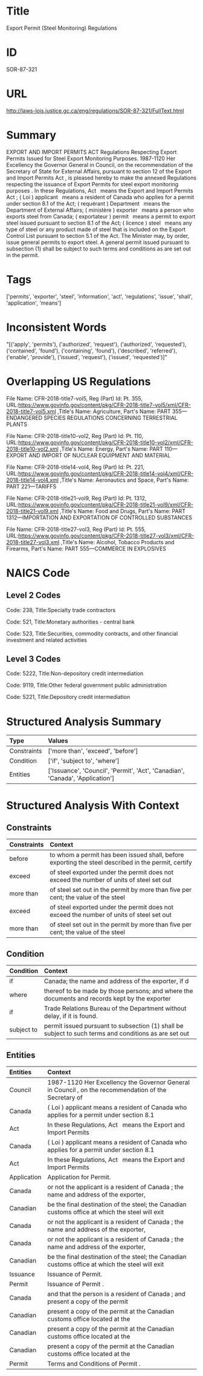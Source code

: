 # Title
Export Permit (Steel Monitoring) Regulations


# ID
SOR-87-321

# URL
http://laws-lois.justice.gc.ca/eng/regulations/SOR-87-321/FullText.html


# Summary
EXPORT AND IMPORT PERMITS ACT Regulations Respecting Export Permits Issued for Steel Export Monitoring Purposes.
1987-1120 Her Excellency the Governor General in Council, on the recommendation of the Secretary of State for External Affairs, pursuant to section 12 of the  Export and Import Permits Act , is pleased hereby to make the annexed  Regulations respecting the issuance of Export Permits for steel export monitoring purposes .
In these Regulations, Act  means the  Export and Import Permits Act ; ( Loi ) applicant  means a resident of Canada who applies for a permit under section 8.1 of the Act; ( requérant ) Department  means the Department of External Affairs; ( ministère ) exporter  means a person who exports steel from Canada; ( exportateur ) permit  means a permit to export steel issued pursuant to section 8.1 of the Act; ( licence ) steel  means any type of steel or any product made of steel that is included on the  Export Control List  pursuant to section 5.1 of the Act.
The Minister may, by order, issue general permits to export steel.
A general permit issued pursuant to subsection (1) shall be subject to such terms and conditions as are set out in the permit.


# Tags
['permits', 'exporter', 'steel', 'information', 'act', 'regulations', 'issue', 'shall', 'application', 'means']


# Inconsistent Words
"[('apply', 'permits'), ('authorized', 'request'), ('authorized', 'requested'), ('contained', 'found'), ('containing', 'found'), ('described', 'referred'), ('enable', 'provide'), ('issued', 'request'), ('issued', 'requested')]"


# Overlapping US Regulations
File Name: CFR-2018-title7-vol5, Reg (Part) Id: Pt. 355, URL:https://www.govinfo.gov/content/pkg/CFR-2018-title7-vol5/xml/CFR-2018-title7-vol5.xml
,Title's Name: Agriculture, Part's Name: PART 355—ENDANGERED SPECIES REGULATIONS CONCERNING TERRESTRIAL PLANTS

File Name: CFR-2018-title10-vol2, Reg (Part) Id: Pt. 110, URL:https://www.govinfo.gov/content/pkg/CFR-2018-title10-vol2/xml/CFR-2018-title10-vol2.xml
,Title's Name: Energy, Part's Name: PART 110—EXPORT AND IMPORT OF NUCLEAR EQUIPMENT AND MATERIAL

File Name: CFR-2018-title14-vol4, Reg (Part) Id: Pt. 221, URL:https://www.govinfo.gov/content/pkg/CFR-2018-title14-vol4/xml/CFR-2018-title14-vol4.xml
,Title's Name: Aeronautics and Space, Part's Name: PART 221—TARIFFS

File Name: CFR-2018-title21-vol9, Reg (Part) Id: Pt. 1312, URL:https://www.govinfo.gov/content/pkg/CFR-2018-title21-vol9/xml/CFR-2018-title21-vol9.xml
,Title's Name: Food and Drugs, Part's Name: PART 1312—IMPORTATION AND EXPORTATION OF CONTROLLED SUBSTANCES

File Name: CFR-2018-title27-vol3, Reg (Part) Id: Pt. 555, URL:https://www.govinfo.gov/content/pkg/CFR-2018-title27-vol3/xml/CFR-2018-title27-vol3.xml
,Title's Name: Alcohol, Tobacco Products and Firearms, Part's Name: PART 555—COMMERCE IN EXPLOSIVES




# NAICS Code
## Level 2 Codes
Code: 238, Title:Specialty trade contractors

Code: 521, Title:Monetary authorities - central bank

Code: 523, Title:Securities, commodity contracts, and other financial investment and related activities




## Level 3 Codes
Code: 5222, Title:Non-depository credit intermediation

Code: 9119, Title:Other federal government public administration

Code: 5221, Title:Depository credit intermediation







# Structured Analysis Summary
| Type        | Values                                                                        |
|:------------|:------------------------------------------------------------------------------|
| Constraints | ['more than', 'exceed', 'before']                                             |
| Condition   | ['if', 'subject to', 'where']                                                 |
| Entities    | ['Issuance', 'Council', 'Permit', 'Act', 'Canadian', 'Canada', 'Application'] |


# Structured Analysis With Context
 


## Constraints
| Constraints   | Context                                                                                             |
|:--------------|:----------------------------------------------------------------------------------------------------|
| before        | to whom a permit has been issued shall, before exporting the steel described in the permit, certify |
| exceed        | of steel exported under the permit does not exceed the number of units of steel set out             |
| more than     | of steel set out in the permit by more than five per cent; the value of the steel                   |
| exceed        | of steel exported under the permit does not exceed the number of units of steel set out             |
| more than     | of steel set out in the permit by more than five per cent; the value of the steel                   |


## Condition
| Condition   | Context                                                                                               |
|:------------|:------------------------------------------------------------------------------------------------------|
| if          | Canada; the name and address of the exporter, if  d                                                   |
| where       | thereof to be made by those persons; and where the documents and records kept by the exporter         |
| if          | Trade Relations Bureau of the Department without delay, if  it is found.                              |
| subject to  | permit issued pursuant to subsection (1) shall be subject to such terms and conditions as are set out |


## Entities
| Entities    | Context                                                                                               |
|:------------|:------------------------------------------------------------------------------------------------------|
| Council     | 1987-1120 Her Excellency the Governor General in  Council , on the recommendation of the Secretary of |
| Canada      | ( Loi ) applicant means a resident of Canada who applies for a permit under section 8.1               |
| Act         | In these Regulations,  Act   means the  Export and Import Permits                                     |
| Canada      | ( Loi ) applicant means a resident of Canada who applies for a permit under section 8.1               |
| Act         | In these Regulations,  Act   means the  Export and Import Permits                                     |
| Application | Application  for Permit.                                                                              |
| Canada      | or not the applicant is a resident of Canada ; the name and address of the exporter,                  |
| Canadian    | be the final destination of the steel; the Canadian customs office at which the steel will exit       |
| Canada      | or not the applicant is a resident of Canada ; the name and address of the exporter,                  |
| Canada      | or not the applicant is a resident of Canada ; the name and address of the exporter,                  |
| Canadian    | be the final destination of the steel; the Canadian customs office at which the steel will exit       |
| Issuance    | Issuance  of Permit.                                                                                  |
| Permit      | Issuance of  Permit .                                                                                 |
| Canada      | and that the person is a resident of Canada ; and present a copy of the permit                        |
| Canadian    | present a copy of the permit at the Canadian  customs office located at the                           |
| Canadian    | present a copy of the permit at the Canadian  customs office located at the                           |
| Canadian    | present a copy of the permit at the Canadian  customs office located at the                           |
| Permit      | Terms and Conditions of  Permit .                                                                     |


